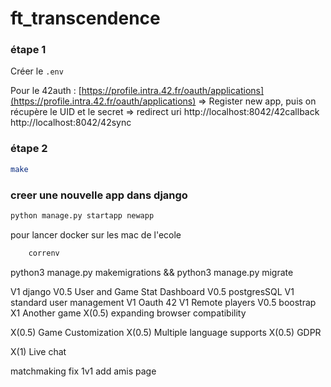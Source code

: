 # ft_transcendence

### étape 1
Créer le `.env`

Pour le 42auth :
[https://profile.intra.42.fr/oauth/applications](https://profile.intra.42.fr/oauth/applications)
=> Register new app, puis on récupère le UID et le secret
=> redirect uri
http://localhost:8042/42callback
http://localhost:8042/42sync

### étape 2
```bash
make
```

### creer une nouvelle app dans django
```bash
python manage.py startapp newapp
```


pour lancer docker sur les mac de l'ecole  
```bash
	correnv
```

python3 manage.py makemigrations && python3 manage.py migrate

V1		django
V0.5	User and Game Stat Dashboard
V0.5	postgresSQL
V1		standard user management
V1		Oauth 42
V1		Remote players
V0.5	boostrap
X1		Another game
X(0.5)	expanding browser compatibility


X(0.5)	Game Customization
X(0.5)	Multiple language supports
X(0.5) GDPR

X(1)	Live chat


matchmaking
fix 1v1
add amis page